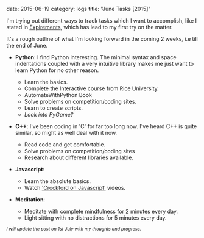 date: 2015-06-19
category: logs
title: "June Tasks [2015]"

I'm trying out different ways to track tasks which I want to accomplish,
like I stated in [Expirements](/blog/experiments),
which has lead to my first try on the matter.

It's a rough outline of what I'm looking forward in the coming 2 weeks, i.e till the end of June.

* **Python**: I find Python interesting. The minimal syntax and space indentations coupled with a very intuitive library makes me just want to learn Python for no other reason.
	- Learn the basics.
	- Complete the Interactive course from Rice University.
	- AutomateWithPython Book
	- Solve problems on competition/coding sites.
	- Learn to create scripts.
	- *Look into PyGame?*

* **C++**: I've been coding in 'C' for far too long now. I've heard C++ is quite similar, so might as well deal with it now.
	+ Read code and get comfortable.
	+ Solve problems on competition/coding sites
	+ Research about different libraries available.

* **Javascript**:
	- Learn the absolute basics.
	- Watch ['Crockford on Javascript'](https://www.youtube.com/playlist?list=PL7664379246A246CB) videos.

* **Meditation**:
	- Meditate with complete mindfulness for 2 minutes every day.
	- Light sitting with no distractions for 5 minutes every day.

<small>*I will update the post on 1st July with my thoughts and progress.*</small>
